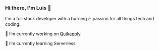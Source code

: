 ### Hi there, I'm Luis 👋

I'm a full stack developer with a burning 🔥 passion for all things tech and coding.

🔭 I’m currently working on [Quikapply](https://quikapply.com/)

🌱 I’m currently learning Serverless

<!--
**luisrodge/luisrodge** is a ✨ _special_ ✨ repository because its `README.md` (this file) appears on your GitHub profile.

Here are some ideas to get you started:

🔭 I’m currently working on quikapply.com
🌱 I’m currently learning Serverless
- 👯 I’m looking to collaborate on ...
- 🤔 I’m looking for help with ...
- 💬 Ask me about ...
- 📫 How to reach me: ...
- 😄 Pronouns: ...
- ⚡ Fun fact: ...
-->
